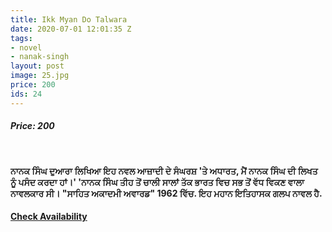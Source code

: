 ```yaml
---
title: Ikk Myan Do Talwara
date: 2020-07-01 12:01:35 Z
tags:
- novel
- nanak-singh
layout: post
image: 25.jpg
price: 200
ids: 24
---
```


<h5>Price: 200</h5><br>

<strong>

ਨਾਨਕ ਸਿੰਘ ਦੁਆਰਾ ਲਿਖਿਆ ਇਹ ਨਵਲ ਆਜ਼ਾਦੀ ਦੇ ਸੰਘਰਸ਼ 'ਤੇ ਅਧਾਰਤ, ਮੈਂ ਨਾਨਕ ਸਿੰਘ ਦੀ ਲਿਖਤ ਨੂੰ ਪਸੰਦ ਕਰਦਾ ਹਾਂ।' 'ਨਾਨਕ ਸਿੰਘ ਤੀਹ ਤੋਂ ਚਾਲੀ ਸਾਲਾਂ ਤੱਕ ਭਾਰਤ ਵਿਚ ਸਭ ਤੋਂ ਵੱਧ ਵਿਕਣ ਵਾਲਾ ਨਾਵਲਕਾਰ ਸੀ। "ਸਾਹਿਤ ਅਕਾਦਮੀ ਅਵਾਰਡ" 1962 ਵਿੱਚ. ਇਹ ਮਹਾਨ ਇਤਿਹਾਸਕ ਗਲਪ ਨਾਵਲ ਹੈ.</strong>


<h4><a class="add-cart cart1" href="{{ site.baseurl }}/books#24"><b>Check Availability</b></a></h4>

<body>
 <script src="{{ site.baseurl }}/js/main.js"></script>
 </body>